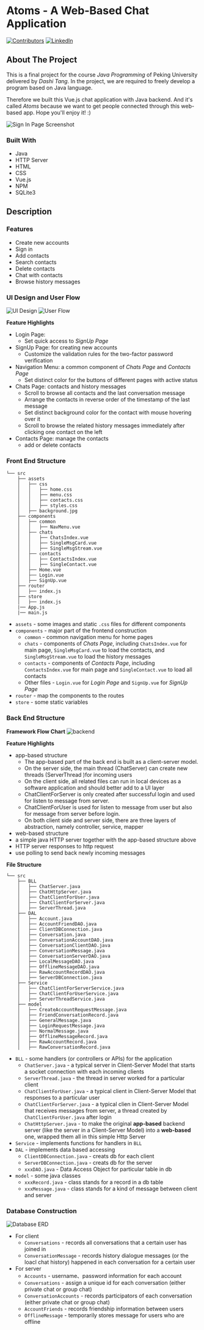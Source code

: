 # Atoms - A Web-Based Chat Application

<!-- PROJECT SHIELDS -->
[![Contributors][contributors-shield]][contributors-url]
[![LinkedIn][linkedin-shield]][linkedin-url]

<!-- TABLE OF CONTENTS -->
<!-- <details open="open">
  <summary>Table of Contents</summary>
  <ol>
    <li>
      <a href="#about-the-project">About The Project</a>
      <ul>
        <li><a href="#built-with">Built With</a></li>
      </ul>
    </li>
    <li>
      <a href="#getting-started">Getting Started</a>
      <ul>
        <li><a href="#prerequisites">Prerequisites</a></li>
        <li><a href="#installation">Installation</a></li>
      </ul>
    </li>
    <li><a href="#usage">Usage</a></li>
    <li><a href="#roadmap">Roadmap</a></li>
    <li><a href="#contributing">Contributing</a></li>
    <li><a href="#license">License</a></li>
    <li><a href="#contact">Contact</a></li>
    <li><a href="#acknowledgements">Acknowledgements</a></li>
  </ol>
</details> -->

<!-- ABOUT THE PROJECT -->
## About The Project
  
This is a final project for the course *Java Programming* of Peking University delivered by *Dashi Tang*. In the project, we are required to freely develop a program based on Java language.  

Therefore we built this Vue.js chat application with Java backend. And it's called *Atoms* because we want to get people connected through this web-based app. Hope you'll enjoy it! :)

![Sign In Page Screenshot][signin-screenshot]

### Built With

- Java
- HTTP Server
- HTML
- CSS
- Vue.js
- NPM
- SQLite3

<!-- DESCRIPTION -->
## Description

### Features
- Create new accounts
- Sign in
- Add contacts
- Search contacts
- Delete contacts
- Chat with contacts
- Browse history messages

### UI Design and User Flow

![UI Design][ui-design]
![User Flow][user-flow]

**Feature Highlights**
- Login Page:
  - Set quick access to *SignUp Page*
- SignUp Page: for creating new accounts
  - Customize the validation rules for the two-factor password verification
- Navigation Menu: a common component of *Chats Page* and *Contacts Page*
  - Set distinct color for the buttons of different pages with active status
- Chats Page: contacts and history messages
  - Scroll to browse all contacts and the last conversation message
  - Arrange the contacts in reverse order of the timestamp of the last message 
  - Set distinct background color for the contact with mouse hovering over it
  - Scroll to browse the related history messages immediately after clicking one contact on the left
- Contacts Page: manage the contacts
  - add or delete contacts

### Front End Structure

```
└── src
    ├── assets
    │   ├── css
    │   │   ├── home.css
    │   │   ├── menu.css
    │   │   ├── contacts.css
    │   │   ├── styles.css
    │   ├── background.jpg 
    ├── components
    │   ├── common
    │   │   ├── NavMenu.vue
    │   ├── chats   
    │   │   ├── ChatsIndex.vue
    │   │   ├── SingleMsgCard.vue
    │   │   ├── SingleMsgStream.vue
    │   ├── contacts 
    │   │   ├── ContactsIndex.vue
    │   │   ├── SingleContact.vue
    │   ├── Home.vue
    │   ├── Login.vue
    │   ├── SignUp.vue 
    ├── router
    │   ├── index.js
    ├── store 
    │   ├── index.js 
    |── App.js
    |── main.js
```

- ```assets``` - some images and static ```.css``` files for different components
- ```components``` - major part of the frontend construction
  - ```common``` - common navigation menu for home pages
  - ```chats``` - components of *Chats Page*, including ```ChatsIndex.vue``` for main page, ```SingleMsgCard.vue``` to load the contacts, and ```SingleMsgStream.vue``` to load the history messages
  - ```contacts``` - components of *Contacts Page*, including ```ContactsIndex.vue``` for main page and ```SingleContact.vue``` to load all contacts
  - Other files -  ```Login.vue``` for *Login Page* and ```SignUp.vue``` for *SignUp Page*
- ```router``` - map the components to the routes
- ```store``` - some static variables

### Back End Structure
**Framework Flow Chart**
![backend][backend-url]

**Feature Highlights**
- app-based structure
  - The app-based part of the back end is built as a client-server model. 
  - On the server side, the main thread (ChatServer) can create new threads (ServerThread )for incoming users
  - On the client side, all related files can run in local devices as a software application and should better add to a UI layer
  - ChatClientForServer is only created after successful login and used for listen to message from server.
  - ChatClientForUser is used for listen to message from user but also for message from server before login.
  - On both client side and server side, there are three layers of abstraction, namely controller, service, mapper
 - web-based structure
  - a simple java HTTP server together with the app-based structure above
  - HTTP server responses to http request
  - use polling to send back newly incoming messages

**File Structure**
```
└── src
    ├── BLL
    │   ├── ChatServer.java
    │   ├── ChatHttpServer.java 
    │   ├── ChatClientForUser.java 
    │   ├── ChatClientForServer.java 
    │   ├── ServerThread.java 
    ├── DAL
    │   ├── Account.java
    │   ├── AccountFriendDAO.java
    │   ├── ClientDBConnection.java
    │   ├── Conversation.java
    │   ├── ConversationAccountDAO.java
    │   ├── ConversationClientDAO.java
    │   ├── ConversationMessage.java
    │   ├── ConversationServerDAO.java
    │   ├── LocalMessageDAO.java
    │   ├── OfflineMessageDAO.java
    │   ├── RawAccountRecordDAO.java
    │   ├── ServerDBConnection.java
    ├── Service
    │   ├── ChatClientForServerService.java
    │   ├── ChatClientForUserService.java
    │   ├── ServerThreadService.java
    ├── model 
    │   ├── CreateAccountRequestMessage.java
    │   ├── FriendConversationRecord.java
    │   ├── GeneralMessage.java
    │   ├── LoginRequestMessage.java
    │   ├── NormalMessage.java
    │   ├── OfflineMessageRecord.java
    │   ├── RawAccountRecord.java
    │   ├── RawConversationRecord.java 
```

- `BLL` - some handlers (or controllers or APIs) for the application
  - `ChatServer.java` - a typical server in Client-Server Model that starts a socket connection with each incoming clients
  - `ServerThread.java` - the thread in server worked for a particular client
  - `ChatClientForUser.java` - a typical client in Client-Server Model that responses to a particular user
  - `ChatClientForServer.java` - a typical clien in Client-Server Model that receives messages from server, a thread created by `ChatClientForUser.java` after login
  - `ChatHttpServer.java` - to make the original **app-based** backend server (like the server in a Client-Server Model) into a **web-based** one,  wrapped them all in this simple Http Server
- `Service` - implements functions for handlers in `BLL`
- `DAL` - implements data based accessing
  - `ClientDBConnection.java` - creats db for each client
  - `ServerDBConnection.java` - creats db for the server
  - `xxxDAO.java` - Data Access Object for particular table in db
- `model` - some java classes
  - `xxxRecord.java` - class stands for a record in a db table
  - `xxxMessage.java` - class stands for a kind of message between client and server

### Database Construction

![Database ERD][db-erd]


- For client
  - `Conversations` - records all conversations that a certain user has joined in
  - `ConversationMessage` - records history dialogue messages (or the loacl chat history) happened in each conversation for a certain user
- For server
  - `Accounts` - username、password information for each account
  - `Conversations` - assign a unique id for each conversation (either private chat or group chat)
  -  `ConversationAccounts` - records participators of each conversation (either private chat or group chat)
  -  `AccountFriends` - records friendship information between users
  -  `OfflineMessage` - temporarily stores message for users who are offline 

<!-- MARKDOWN LINKS & IMAGES -->
<!-- https://www.markdownguide.org/basic-syntax/#reference-style-links -->
[contributors-shield]: https://img.shields.io/github/contributors-anon/Shiyu-Lu/Chat_Application?color=brightgreen&style=for-the-badge
[contributors-url]: https://github.com/Shiyu-Lu/Chat_Application/graphs/contributors
[linkedin-shield]: https://img.shields.io/badge/-LinkedIn-black.svg?style=for-the-badge&logo=linkedin&colorB=555
[linkedin-url]: https://www.linkedin.com/in/shiyu-lu-84314b190
[signin-screenshot]: screenshots/SignIn-Page.png
[user-flow]: screenshots/UserFlowChart.png
[ui-design]: screenshots/UIDesign.png
[db-erd]: screenshots/ERD.png
[backend-url]: screenshots/backend-structure.png
